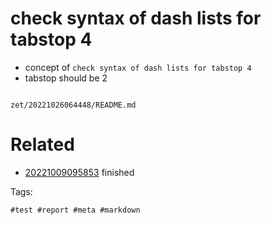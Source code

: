 # check syntax of dash lists for tabstop 4

- concept of `check syntax of dash lists for tabstop 4`
- tabstop should be 2

```
```

` zet/20221026064448/README.md `

# Related

- [20221009095853](/zet/20221009095853/README.md) finished

Tags:

    #test #report #meta #markdown
